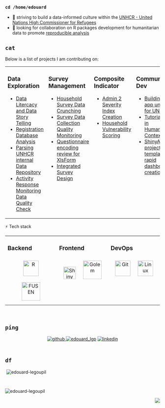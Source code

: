 ### `cd /home/edouard`
<!--<div align="center"><img src="https://rishavanand.github.io/static/images/greetings.gif" align="center" style="width: 100%" /></div>-->  

- 👯 striving to build a data-informed culture within the [UNHCR - United Nations High Commissioner for Refugees](http://www.unhcr.org) 
- 🔭 looking for collaboration on R packages development for humanitarian data to promote [reproducible analysis](https://unhcr-americas.github.io/reproducibility) 

## `cat` 

Below is a list of projects I am contributing on:

<table><tr><td valign="top" width="25%">


### Data Exploration   

  * [Data Litercacy and Data Story Telling](https://edouard-legoupil.github.io/unhcrdatapackage/)      
  * [Registration Database Analysis](https://github.com/Edouard-Legoupil/proGres-analysis)   
  * [Parsing UNHCR internal Data Repository](https://edouard-legoupil.github.io/riddle/)  
  * [Activity Response Monitoring Data Quality Check](https://edouard-legoupil.github.io/ActivtityInfoQuality/)

</td> <td valign="top" width="25%">


### Survey Management  

  * [Household Survey Data Crunching](https://edouard-legoupil.github.io/kobocruncher/)  
  * [Survey Data Collection Quality Monitoring](https://edouard-legoupil.github.io/HighFrequencyChecks/docs/)      
  * [Questionnaire encoding review for XlsForm](https://unhcr-americas.github.io/XlsFormUtil)       
  * [Integrated Survey Design](https://unhcr-americas.github.io/surveyDesigner/)    
 
</td><td valign="top" width="25%">


### Composite Indicator  

  * [Admin 2 Severity Index Creation](https://unhcr-guatemala.github.io/A2SIT/)     
  * [Household Vulnerability Scoring](https://unhcr-americas.github.io/VulnerabilityScoreCalibration/)
  
</td><td valign="top" width="25%">

### Community Dev  

  * [Building an app universe for UNHCR](https://unhcrverse.github.io/unhcrverse/index.html)      
  * [Tutorial for R in Humanitarian Context](https://humanitarian-user-group.github.io/)      
  * [ShinyApp project template for rapid dashboard creation](https://edouard-legoupil.github.io/graveler/)  

</td>

</tr></table>  

⚡ Tech stack 

<table><tr><td valign="top" width="33%">



### Backend  
<div align="center">  
<a href="https://www.r-project.org/" target="_blank"><img style="margin: 10px" src="https://profilinator.rishav.dev/skills-assets/r.svg" alt="R" height="50" /></a> <a href="https://thinkr-open.github.io/fusen/index.html" target="_blank"><img style="margin: 10px" src="https://thinkr-open.github.io/fusen/reference/figures/logo.png" alt="FUSEN" height="60" /></a> 
</div>

</td><td valign="top" width="33%">


### Frontend  
<div align="center">  
 
<a href="https://shiny.posit.co/" target="_blank"><img style="margin: 10px" src="https://shiny.posit.co/images/shiny-solo.png" alt="Shiny" height="40" /></a> <a href="https://thinkr-open.github.io/golem/" target="_blank"><img style="margin: 10px" src="https://raw.githubusercontent.com/ThinkR-open/golem/master/inst/rstudio/templates/project/golem.png" alt="Golem" height="60" /></a>  
</div>

</td><td valign="top" width="33%">



### DevOps  
<div align="center">  
 <a href="https://github.com/" target="_blank"><img style="margin: 10px" src="https://profilinator.rishav.dev/skills-assets/git-scm-icon.svg" alt="Git" height="50" /></a>  <a href="https://www.linux.org/" target="_blank"><img style="margin: 10px" src="https://profilinator.rishav.dev/skills-assets/linux-original.svg" alt="Linux" height="50" /></a>
</div>

</td></tr></table>  

<br/>  


## `ping`  
<div align="center">
<a href="https://github.com/edouard-Legoupil" target="_blank"> <img src=https://img.shields.io/badge/github-%2324292e.svg?&style=for-the-badge&logo=github&logoColor=white alt=github style="margin-bottom: 5px;" /> </a>   <a href="https://twitter.com/edouard_lgp" target="blank"><img src="https://img.shields.io/twitter/follow/edouard_lgp?logo=twitter&style=for-the-badge" alt="edouard_lgp" /></a>  <a href="https://linkedin.com/in/edouardlegoupil" target="_blank"> <img src=https://img.shields.io/badge/linkedin-%231E77B5.svg?&style=for-the-badge&logo=linkedin&logoColor=white alt=linkedin style="margin-bottom: 5px;" /> </a>
</div>  
  

<br/>  


## `df`  

<p>&nbsp;<img align="center" src="https://github-readme-stats.vercel.app/api?username=edouard-legoupil&show_icons=true&locale=en" alt="edouard-legoupil" /></p>

<br/>  


<p><img align="center" src="https://github-readme-streak-stats.herokuapp.com/?user=edouard-legoupil&" alt="edouard-legoupil" /></p>

<div align="right">
<img src="https://komarev.com/ghpvc/?username=edouard-Legoupil&&style=flat-square" align="center" />
</div>
<br/>    

